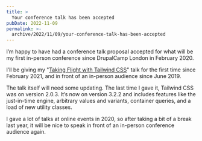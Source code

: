 ```yaml
---
title: >
  Your conference talk has been accepted
pubDate: 2022-11-09
permalink: >-
  archive/2022/11/09/your-conference-talk-has-been-accepted
---
```


I’m happy to have had a conference talk proposal accepted for what will be my first in-person conference since DrupalCamp London in February 2020.

I’ll be giving my "[Taking Flight with Tailwind CSS](https://www.oliverdavies.uk/talks/taking-flight-with-tailwind-css)" talk for the first time since February 2021, and in front of an in-person audience since June 2019.

The talk itself will need some updating. The last time I gave it, Tailwind CSS was on version 2.0.3. It’s now on version 3.2.2 and includes features like the just-in-time engine, arbitrary values and variants, container queries, and a load of new utility classes.

I gave a lot of talks at online events in 2020, so after taking a bit of a break last year, it will be nice to speak in front of an in-person conference audience again.
